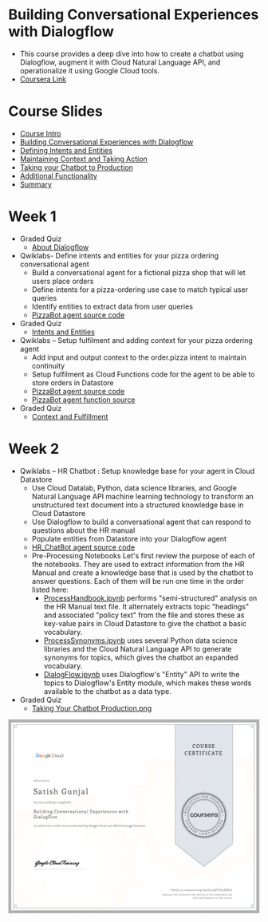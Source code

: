 # Building Conversational Experiences with Dialogflow
* This course provides a deep dive into how to create a chatbot using Dialogflow, augment it with Cloud Natural Language API, and operationalize it using Google Cloud tools.
* [Coursera Link](https://www.coursera.org/learn/conversational-experiences-dialogflow/)

# Course Slides
* [Course Intro](course_slides/0_%20Course%20Intro.pdf)
* [Building Conversational Experiences with Dialogflow](course_slides/1_%20Building%20Conversational%20Experiences%20with%20Dialogflow.pdf)
* [Defining Intents and Entities](course_slides/2_%20Defining%20Intents%20and%20Entities.pdf)
* [Maintaining Context and Taking Action](course_slides/3_%20Maintaining%20Context%20and%20Taking%20Action.pdf)
* [Taking your Chatbot to Production](course_slides/4_%20Taking%20your%20Chatbot%20to%20Production.pdf)
* [Additional Functionality](course_slides/5_%20Additional%20Functionality.pdf)
* [Summary](course_slides/6_%20Summary.pdf)

# Week 1
* Graded Quiz
  - [About Dialogflow](/images/Graded_Quiz_About_Dialogflow.png)
* Qwiklabs- Define intents and entities for your pizza ordering conversational agent
  - Build a conversational agent for a fictional pizza shop that will let users place orders
  - Define intents for a pizza-ordering use case to match typical user queries
  - Identify entities to extract data from user queries
  - [PizzaBot agent source code](qwiklabs/PizzaBot_Lab1.zip)
* Graded Quiz
  - [Intents and Entities](/images/Graded_Quiz_Intents_and_Entities.png)
* Qwiklabs – Setup fulfilment and adding context for your pizza ordering agent
  - Add input and output context to the order.pizza intent to maintain continuity
  - Setup fulfilment as Cloud Functions code for the agent to be able to store orders in Datastore
  - [PizzaBot agent source code](qwiklabs/PizzaBot_Lab2.zip)
  - [PizzaBot agent function source](qwiklabs/function-source_Lab2.zip)
* Graded Quiz
  - [Context and Fulfillment](/images/Graded_Quiz_Context_and_Fulfillment.png)
  
# Week 2
* Qwiklabs – HR Chatbot : Setup knowledge base for your agent in Cloud Datastore
  - Use Cloud Datalab, Python, data science libraries, and Google Natural Language API machine learning technology to transform an unstructured text document into a structured knowledge base in Cloud Datastore
  - Use Dialogflow to build a conversational agent that can respond to questions about the HR manual
  - Populate entities from Datastore into your Dialogflow agent
  - [HR_ChatBot agent source code](qwiklabs/HR_ChatBot_Lab3.zip)
  - Pre-Processing Notebooks
    Let's first review the purpose of each of the notebooks. They are used to extract information from the HR Manual and create a knowledge base that is used by the chatbot to answer questions. Each of them will be run one time in the order listed here:
    - [ProcessHandbook.ipynb](qwiklabs/ProcessHandbook_Lab3.ipynb) performs "semi-structured" analysis on the HR Manual text file. It alternately extracts topic "headings" and associated "policy text" from the file and stores these as key-value pairs in Cloud Datastore to give the chatbot a basic vocabulary.
    - [ProcessSynonyms.ipynb](qwiklabs/ProcessSynonyms_Lab3.ipynb) uses several Python data science libraries and the Cloud Natural Language API to generate synonyms for topics, which gives the chatbot an expanded vocabulary.
    - [DialogFlow.ipynb](qwiklabs/DialogFlow_Lab3.ipynb) uses Dialogflow's "Entity" API to write the topics to Dialogflow's Entity module, which makes these words available to the chatbot as a data type.
* Graded Quiz
  - [Taking Your Chatbot Production.png](images/Graded_Quiz_Taking_Your_Chatbot_Production.png)

![Certificate_Building_Conversational_Experiences_with_Dialogflow](images/Certificate_Building_Conversational_Experiences_with_Dialogflow.png)
